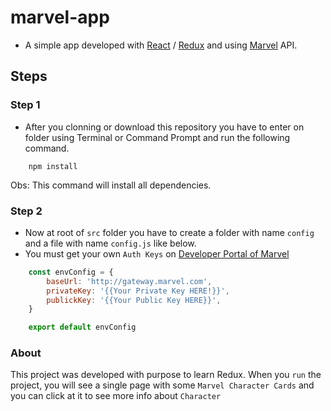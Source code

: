 # marvel-app


- A simple app developed with [React](https://pt-br.reactjs.org/) / [Redux](https://redux.js.org/) and using [Marvel](https://developer.marvel.com/) API.

## Steps


### Step 1
- After you clonning or download this repository you have to enter on folder using Terminal or Command Prompt 
and run the following command.

```
    npm install
```

Obs: This command will install all dependencies.


### Step 2
- Now at root of `src` folder you have to create a folder with name `config` and a file with name `config.js` like below.
- You must get your own `Auth Keys` on [Developer Portal of Marvel](https://developer.marvel.com/)

```javascript
    const envConfig = {
        baseUrl: 'http://gateway.marvel.com',
        privateKey: '{{Your Private Key HERE!}}',
        publickKey: '{{Your Public Key HERE}}',
    }

    export default envConfig
```

### About

This project was developed with purpose to learn Redux.
When you `run` the project, you will see a single page with some `Marvel Character Cards` and you can click at it to see more info about `Character`
